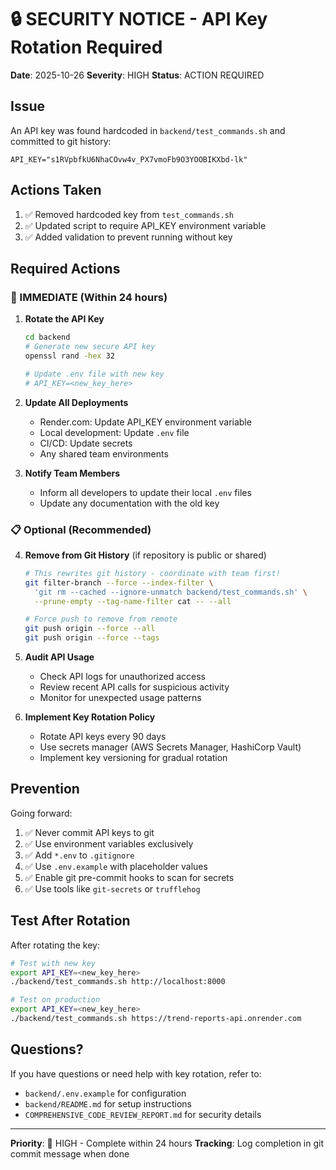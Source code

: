 # 🔒 SECURITY NOTICE - API Key Rotation Required

**Date**: 2025-10-26
**Severity**: HIGH
**Status**: ACTION REQUIRED

## Issue

An API key was found hardcoded in `backend/test_commands.sh` and committed to git history:
```
API_KEY="s1RVpbfkU6NhaCOvw4v_PX7vmoFb9O3YOOBIKXbd-lk"
```

## Actions Taken

1. ✅ Removed hardcoded key from `test_commands.sh`
2. ✅ Updated script to require API_KEY environment variable
3. ✅ Added validation to prevent running without key

## Required Actions

### 🚨 IMMEDIATE (Within 24 hours)

1. **Rotate the API Key**
   ```bash
   cd backend
   # Generate new secure API key
   openssl rand -hex 32

   # Update .env file with new key
   # API_KEY=<new_key_here>
   ```

2. **Update All Deployments**
   - Render.com: Update API_KEY environment variable
   - Local development: Update `.env` file
   - CI/CD: Update secrets
   - Any shared team environments

3. **Notify Team Members**
   - Inform all developers to update their local `.env` files
   - Update any documentation with the old key

### 📋 Optional (Recommended)

4. **Remove from Git History** (if repository is public or shared)
   ```bash
   # This rewrites git history - coordinate with team first!
   git filter-branch --force --index-filter \
     'git rm --cached --ignore-unmatch backend/test_commands.sh' \
     --prune-empty --tag-name-filter cat -- --all

   # Force push to remove from remote
   git push origin --force --all
   git push origin --force --tags
   ```

5. **Audit API Usage**
   - Check API logs for unauthorized access
   - Review recent API calls for suspicious activity
   - Monitor for unexpected usage patterns

6. **Implement Key Rotation Policy**
   - Rotate API keys every 90 days
   - Use secrets manager (AWS Secrets Manager, HashiCorp Vault)
   - Implement key versioning for gradual rotation

## Prevention

Going forward:

1. ✅ Never commit API keys to git
2. ✅ Use environment variables exclusively
3. ✅ Add `*.env` to `.gitignore`
4. ✅ Use `.env.example` with placeholder values
5. ✅ Enable git pre-commit hooks to scan for secrets
6. ✅ Use tools like `git-secrets` or `trufflehog`

## Test After Rotation

After rotating the key:

```bash
# Test with new key
export API_KEY=<new_key_here>
./backend/test_commands.sh http://localhost:8000

# Test on production
export API_KEY=<new_key_here>
./backend/test_commands.sh https://trend-reports-api.onrender.com
```

## Questions?

If you have questions or need help with key rotation, refer to:
- `backend/.env.example` for configuration
- `backend/README.md` for setup instructions
- `COMPREHENSIVE_CODE_REVIEW_REPORT.md` for security details

---

**Priority**: 🔴 HIGH - Complete within 24 hours
**Tracking**: Log completion in git commit message when done
